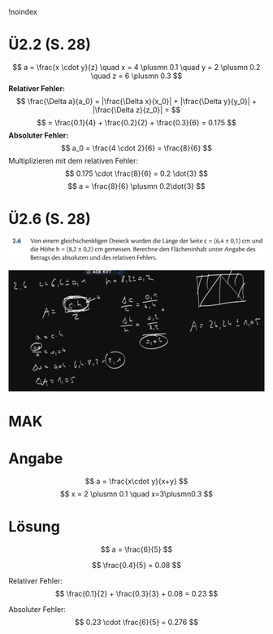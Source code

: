 !noindex

# Ü2.2 (S. 28)
$$
a = \frac{x \cdot y}{z} \quad x = 4 \plusmn 0.1 \quad y = 2 \plusmn 0.2 \quad z = 6 \plusmn 0.3
$$
**Relativer Fehler:**
$$
\frac{\Delta a}{a_0} = |\frac{\Delta x}{x_0}| + |\frac{\Delta y}{y_0}| + |\frac{\Delta z}{z_0}| = 
$$
$$
= \frac{0.1}{4} + \frac{0.2}{2} + \frac{0.3}{6} = 0.175
$$
**Absoluter Fehler:**
$$
a_0 = \frac{4 \cdot 2}{6} = \frac{8}{6}
$$
Multiplizieren mit dem relativen Fehler:
$$
0.175 \cdot \frac{8}{6} = 0.2 \dot{3}
$$
$$
a = \frac{8}{6} \plusmn 0.2\dot{3}
$$

# Ü2.6 (S. 28)

![Angabe](assets/3_uebung-2-6.png)

![Lösung](assets/3_uebung-2-6-loesung.png)

# MAK

# Angabe
$$
a = \frac{x\cdot y}{x+y} 
$$
$$
x = 2 \plusmn 0.1 \quad x=3\plusmn0.3
$$

# Lösung
$$
a = \frac{6}{5}
$$

$$
\frac{0.4}{5} = 0.08
$$

Relativer Fehler:
$$
\frac{0.1}{2} + \frac{0.3}{3} + 0.08 = 0.23
$$

Absoluter Fehler:
$$
0.23 \cdot \frac{6}{5} = 0.276
$$